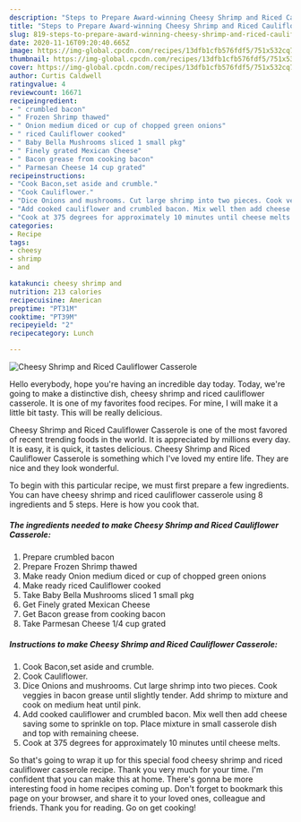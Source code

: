 ```yaml
---
description: "Steps to Prepare Award-winning Cheesy Shrimp and Riced Cauliflower Casserole"
title: "Steps to Prepare Award-winning Cheesy Shrimp and Riced Cauliflower Casserole"
slug: 819-steps-to-prepare-award-winning-cheesy-shrimp-and-riced-cauliflower-casserole
date: 2020-11-16T09:20:40.665Z
image: https://img-global.cpcdn.com/recipes/13dfb1cfb576fdf5/751x532cq70/cheesy-shrimp-and-riced-cauliflower-casserole-recipe-main-photo.jpg
thumbnail: https://img-global.cpcdn.com/recipes/13dfb1cfb576fdf5/751x532cq70/cheesy-shrimp-and-riced-cauliflower-casserole-recipe-main-photo.jpg
cover: https://img-global.cpcdn.com/recipes/13dfb1cfb576fdf5/751x532cq70/cheesy-shrimp-and-riced-cauliflower-casserole-recipe-main-photo.jpg
author: Curtis Caldwell
ratingvalue: 4
reviewcount: 16671
recipeingredient:
- " crumbled bacon"
- " Frozen Shrimp thawed"
- " Onion medium diced or cup of chopped green onions"
- " riced Cauliflower cooked"
- " Baby Bella Mushrooms sliced 1 small pkg"
- " Finely grated Mexican Cheese"
- " Bacon grease from cooking bacon"
- " Parmesan Cheese 14 cup grated"
recipeinstructions:
- "Cook Bacon,set aside and crumble."
- "Cook Cauliflower."
- "Dice Onions and mushrooms. Cut large shrimp into two pieces. Cook veggies in bacon grease until slightly tender. Add shrimp to mixture and cook on medium heat until pink."
- "Add cooked cauliflower and crumbled bacon. Mix well then add cheese saving some to sprinkle on top. Place mixture in small casserole dish and top with remaining cheese."
- "Cook at 375 degrees for approximately 10 minutes until cheese melts."
categories:
- Recipe
tags:
- cheesy
- shrimp
- and

katakunci: cheesy shrimp and 
nutrition: 213 calories
recipecuisine: American
preptime: "PT31M"
cooktime: "PT39M"
recipeyield: "2"
recipecategory: Lunch

---
```



![Cheesy Shrimp and Riced Cauliflower Casserole](https://img-global.cpcdn.com/recipes/13dfb1cfb576fdf5/751x532cq70/cheesy-shrimp-and-riced-cauliflower-casserole-recipe-main-photo.jpg)

Hello everybody, hope you're having an incredible day today. Today, we're going to make a distinctive dish, cheesy shrimp and riced cauliflower casserole. It is one of my favorites food recipes. For mine, I will make it a little bit tasty. This will be really delicious.

Cheesy Shrimp and Riced Cauliflower Casserole is one of the most favored of recent trending foods in the world. It is appreciated by millions every day. It is easy, it is quick, it tastes delicious. Cheesy Shrimp and Riced Cauliflower Casserole is something which I've loved my entire life. They are nice and they look wonderful.




To begin with this particular recipe, we must first prepare a few ingredients. You can have cheesy shrimp and riced cauliflower casserole using 8 ingredients and 5 steps. Here is how you cook that.

<!--inarticleads1-->

##### The ingredients needed to make Cheesy Shrimp and Riced Cauliflower Casserole:

1. Prepare  crumbled bacon
1. Prepare  Frozen Shrimp thawed
1. Make ready  Onion medium diced or cup of chopped green onions
1. Make ready  riced Cauliflower cooked
1. Take  Baby Bella Mushrooms sliced 1 small pkg
1. Get  Finely grated Mexican Cheese
1. Get  Bacon grease from cooking bacon
1. Take  Parmesan Cheese 1/4 cup grated




<!--inarticleads2-->

##### Instructions to make Cheesy Shrimp and Riced Cauliflower Casserole:

1. Cook Bacon,set aside and crumble.
1. Cook Cauliflower.
1. Dice Onions and mushrooms. Cut large shrimp into two pieces. Cook veggies in bacon grease until slightly tender. Add shrimp to mixture and cook on medium heat until pink.
1. Add cooked cauliflower and crumbled bacon. Mix well then add cheese saving some to sprinkle on top. Place mixture in small casserole dish and top with remaining cheese.
1. Cook at 375 degrees for approximately 10 minutes until cheese melts.




So that's going to wrap it up for this special food cheesy shrimp and riced cauliflower casserole recipe. Thank you very much for your time. I'm confident that you can make this at home. There's gonna be more interesting food in home recipes coming up. Don't forget to bookmark this page on your browser, and share it to your loved ones, colleague and friends. Thank you for reading. Go on get cooking!
